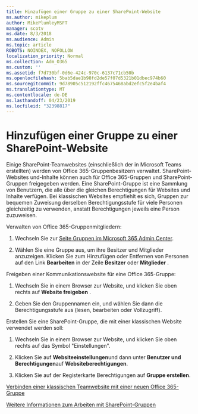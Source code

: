 ```yaml
---
title: Hinzufügen einer Gruppe zu einer SharePoint-Website
ms.author: mikeplum
author: MikePlumleyMSFT
manager: scotv
ms.date: 8/3/2018
ms.audience: Admin
ms.topic: article
ROBOTS: NOINDEX, NOFOLLOW
localization_priority: Normal
ms.collection: Adm_O365
ms.custom: ''
ms.assetid: f7d730bf-0d6e-424c-970c-6137c71cb50b
ms.openlocfilehash: 5bab5dae1b98fd2de57f07d5321b01dbec974b60
ms.sourcegitcommit: 9d78905c512192ffc4675468abd2efc5f2e4baf4
ms.translationtype: MT
ms.contentlocale: de-DE
ms.lasthandoff: 04/23/2019
ms.locfileid: "32398817"
---
```

# <a name="add-a-group-to-a-sharepoint-site"></a>Hinzufügen einer Gruppe zu einer SharePoint-Website

Einige SharePoint-Teamwebsites (einschließlich der in Microsoft Teams erstellten) werden von Office 365-Gruppenbesitzern verwaltet. SharePoint-Websites und-Inhalte können auch für Office 365-Gruppen und SharePoint-Gruppen freigegeben werden. Eine SharePoint-Gruppe ist eine Sammlung von Benutzern, die alle über die gleichen Berechtigungen für Websites und Inhalte verfügen. Bei klassischen Websites empfiehlt es sich, Gruppen zur bequemen Zuweisung derselben Berechtigungsstufe für viele Personen gleichzeitig zu verwenden, anstatt Berechtigungen jeweils eine Person zuzuweisen.
  
Verwalten von Office 365-Gruppenmitgliedern:
  
1. Wechseln Sie zur [Seite Gruppen im Microsoft 365 Admin Center](https://portal.office.com/adminportal/home#/groups).
    
2. Wählen Sie eine Gruppe aus, um ihre Besitzer und Mitglieder anzuzeigen. Klicken Sie zum Hinzufügen oder Entfernen von Personen auf den Link **Bearbeiten** in der Zeile **Besitzer** oder **Mitglieder** . 
    
Freigeben einer Kommunikationswebsite für eine Office 365-Gruppe:
  
1. Wechseln Sie in einem Browser zur Website, und klicken Sie oben rechts auf **Website freigeben** . 
    
2. Geben Sie den Gruppennamen ein, und wählen Sie dann die Berechtigungsstufe aus (lesen, bearbeiten oder Vollzugriff).
    
Erstellen Sie eine SharePoint-Gruppe, die mit einer klassischen Website verwendet werden soll:
  
1. Wechseln Sie in einem Browser zur Website, und klicken Sie oben rechts auf das Symbol "Einstellungen".
    
2. Klicken Sie auf **Websiteeinstellungen**und dann unter **Benutzer und Berechtigungen**auf **Websiteberechtigungen**.
    
3. Klicken Sie auf der Registerkarte Berechtigungen auf **Gruppe erstellen**.
    
[Verbinden einer klassischen Teamwebsite mit einer neuen Office 365-Gruppe](https://go.microsoft.com/fwlink/?linkid=2008654)
  
[Weitere Informationen zum Arbeiten mit SharePoint-Gruppen](https://go.microsoft.com/fwlink/?linkid=874658)
  

